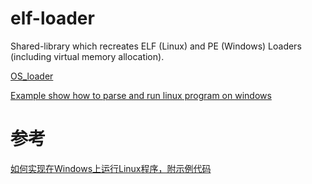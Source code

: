 # elf-loader

Shared-library which recreates ELF (Linux) and PE (Windows) Loaders (including virtual memory allocation).

[OS_loader](https://github.com/RaresBorcea/OS_loader)

[Example show how to parse and run linux program on windows](https://github.com/303248153/HelloElfLoader)

# 参考

[如何实现在Windows上运行Linux程序，附示例代码](https://www.cnblogs.com/zkweb/p/6856879.html)
